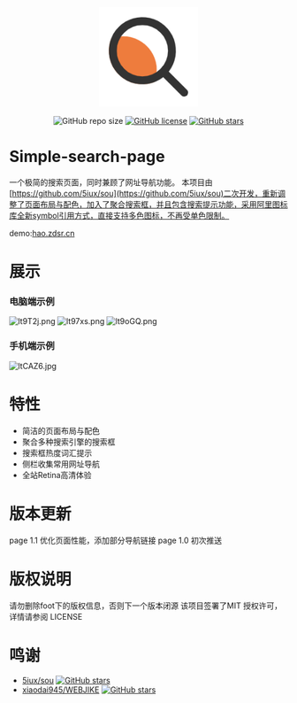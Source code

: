 <p align="center">
  <a href="https://hao.zdsr.cn/" target="_blank">
    <img width="180" src="img/search.png" alt="logo">
  </a>
</p>
<p align="center">
  <img alt="GitHub repo size" src="https://img.shields.io/github/repo-size/616620131/Simple-Search-Page">
  <a href="https://github.com/616620131/Simple-Search-Page/blob/master/LICENSE"><img alt="GitHub license" src="https://img.shields.io/github/license/616620131/Simple-Search-Page"></a>
  <a href="https://github.com/616620131/Simple-Search-Page/stargazers"><img alt="GitHub stars" src="https://img.shields.io/github/stars/616620131/Simple-Search-Page?style=social"></a>

# Simple-search-page

一个极简的搜索页面，同时兼顾了网址导航功能。
本项目由[https://github.com/5iux/sou](https://github.com/5iux/sou)二次开发，重新调整了页面布局与配色，加入了聚合搜索框，并且包含搜索提示功能，采用阿里图标库全新symbol引用方式，直接支持多色图标，不再受单色限制。

demo:[hao.zdsr.cn](https://hao.zdsr.cn)


# 展示
### 电脑端示例

![lt9T2j.png](https://s2.ax1x.com/2020/01/02/lt9T2j.png)
![lt97xs.png](https://s2.ax1x.com/2020/01/02/lt97xs.png)
![lt9oGQ.png](https://s2.ax1x.com/2020/01/02/lt9oGQ.png)

### 手机端示例

![ltCAZ6.jpg](https://s2.ax1x.com/2020/01/02/ltCAZ6.jpg)

# 特性
- 简洁的页面布局与配色
- 聚合多种搜索引擎的搜索框
- 搜索框热度词汇提示
- 侧栏收集常用网址导航
- 全站Retina高清体验

# 版本更新
  page 1.1 优化页面性能，添加部分导航链接
  page 1.0 初次推送

# 版权说明

请勿删除foot下的版权信息，否则下一个版本闭源
该项目签署了MIT 授权许可，详情请参阅 LICENSE

# 鸣谢

- [5iux/sou](https://github.com/5iux/sou)  [![GitHub stars](https://img.shields.io/github/stars/5iux/sou?style=social)](https://github.com/5iux/sou/stargazers)
- [xiaodai945/WEBJIKE](https://github.com/xiaodai945/WEBJIKE)  [![GitHub stars](https://img.shields.io/github/stars/xiaodai945/WEBJIKE?style=social)](https://github.com/xiaodai945/WEBJIKE/stargazers)

